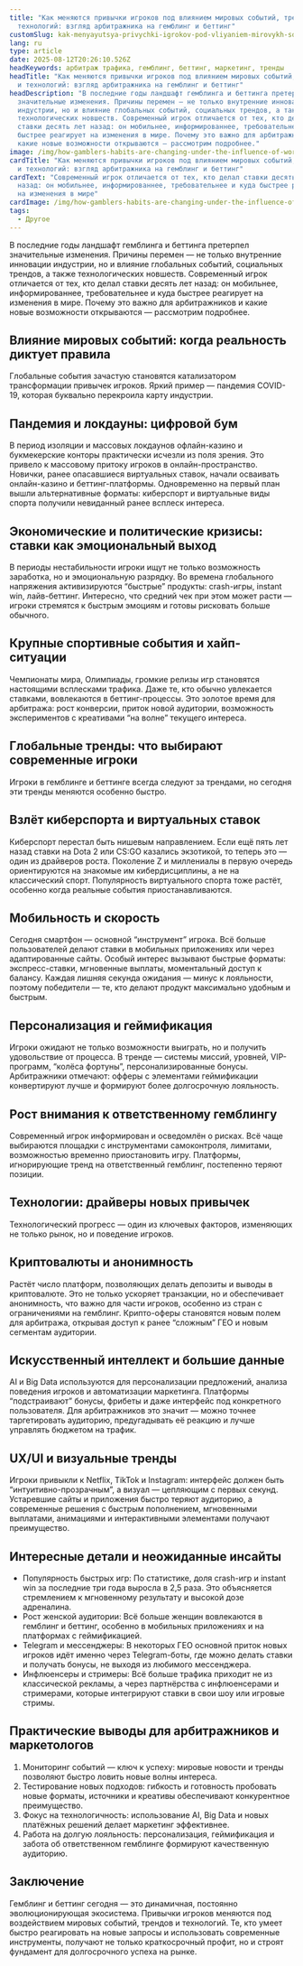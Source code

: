 ```yaml
---
title: "Как меняются привычки игроков под влиянием мировых событий, трендов и
  технологий: взгляд арбитражника на гемблинг и беттинг"
customSlug: kak-menyayutsya-privychki-igrokov-pod-vliyaniem-mirovykh-sobytiy-trendov-i-tekhnologiy-vzglyad-arbitrazhnika-na-gembling-i-betting
lang: ru
type: article
date: 2025-08-12T20:26:10.526Z
headKeywords: арбитраж трафика, гемблинг, беттинг, маркетинг, тренды
headTitle: "Как меняются привычки игроков под влиянием мировых событий, трендов
  и технологий: взгляд арбитражника на гемблинг и беттинг"
headDescription: "В последние годы ландшафт гемблинга и беттинга претерпел
  значительные изменения. Причины перемен — не только внутренние инновации
  индустрии, но и влияние глобальных событий, социальных трендов, а также
  технологических новшеств. Современный игрок отличается от тех, кто делал
  ставки десять лет назад: он мобильнее, информированнее, требовательнее и куда
  быстрее реагирует на изменения в мире. Почему это важно для арбитражников и
  какие новые возможности открываются — рассмотрим подробнее."
image: /img/how-gamblers-habits-are-changing-under-the-influence-of-world-events-trends-and-technologies-an-arbitrageur-s-view-of-gambling-and-betting.jpg
cardTitle: "Как меняются привычки игроков под влиянием мировых событий, трендов
  и технологий: взгляд арбитражника на гемблинг и беттинг"
cardText: "Современный игрок отличается от тех, кто делал ставки десять лет
  назад: он мобильнее, информированнее, требовательнее и куда быстрее реагирует
  на изменения в мире"
cardImage: /img/how-gamblers-habits-are-changing-under-the-influence-of-world-events-trends-and-technologies.jpg
tags:
  - Другое
---
```



В последние годы ландшафт гемблинга и беттинга претерпел значительные изменения. Причины перемен — не только внутренние инновации индустрии, но и влияние глобальных событий, социальных трендов, а также технологических новшеств. Современный игрок отличается от тех, кто делал ставки десять лет назад: он мобильнее, информированнее, требовательнее и куда быстрее реагирует на изменения в мире. Почему это важно для арбитражников и какие новые возможности открываются — рассмотрим подробнее.

## Влияние мировых событий: когда реальность диктует правила

Глобальные события зачастую становятся катализатором трансформации привычек игроков. Яркий пример — пандемия COVID-19, которая буквально перекроила карту индустрии.

## Пандемия и локдауны: цифровой бум

В период изоляции и массовых локдаунов офлайн-казино и букмекерские конторы практически исчезли из поля зрения. Это привело к массовому притоку игроков в онлайн-пространство. Новички, ранее опасавшиеся виртуальных ставок, начали осваивать онлайн-казино и беттинг-платформы. Одновременно на первый план вышли альтернативные форматы: киберспорт и виртуальные виды спорта получили невиданный ранее всплеск интереса.

## Экономические и политические кризисы: ставки как эмоциональный выход

В периоды нестабильности игроки ищут не только возможность заработка, но и эмоциональную разрядку. Во времена глобального напряжения активизируются “быстрые” продукты: crash-игры, instant win, лайв-беттинг. Интересно, что средний чек при этом может расти — игроки стремятся к быстрым эмоциям и готовы рисковать больше обычного.

## Крупные спортивные события и хайп-ситуации

Чемпионаты мира, Олимпиады, громкие релизы игр становятся настоящими всплесками трафика. Даже те, кто обычно увлекается ставками, вовлекаются в беттинг-процессы. Это золотое время для арбитража: рост конверсии, приток новой аудитории, возможность экспериментов с креативами “на волне” текущего интереса.

## Глобальные тренды: что выбирают современные игроки

Игроки в гемблинге и беттинге всегда следуют за трендами, но сегодня эти тренды меняются особенно быстро.

## Взлёт киберспорта и виртуальных ставок

Киберспорт перестал быть нишевым направлением. Если ещё пять лет назад ставки на Dota 2 или CS:GO казались экзотикой, то теперь это — один из драйверов роста. Поколение Z и миллениалы в первую очередь ориентируются на знакомые им кибердисциплины, а не на классический спорт. Популярность виртуального спорта тоже растёт, особенно когда реальные события приостанавливаются.

## Мобильность и скорость

Сегодня смартфон — основной “инструмент” игрока. Всё больше пользователей делают ставки в мобильных приложениях или через адаптированные сайты. Особый интерес вызывают быстрые форматы: экспресс-ставки, мгновенные выплаты, моментальный доступ к балансу. Каждая лишняя секунда ожидания — минус к лояльности, поэтому победители — те, кто делают продукт максимально удобным и быстрым.

## Персонализация и геймификация

Игроки ожидают не только возможности выиграть, но и получить удовольствие от процесса. В тренде — системы миссий, уровней, VIP-программ, “колёса фортуны”, персонализированные бонусы. Арбитражники отмечают: офферы с элементами геймификации конвертируют лучше и формируют более долгосрочную лояльность.

## Рост внимания к ответственному гемблингу

Современный игрок информирован и осведомлён о рисках. Всё чаще выбираются площадки с инструментами самоконтроля, лимитами, возможностью временно приостановить игру. Платформы, игнорирующие тренд на ответственный гемблинг, постепенно теряют позиции.

## Технологии: драйверы новых привычек

Технологический прогресс — один из ключевых факторов, изменяющих не только рынок, но и поведение игроков.

## Криптовалюты и анонимность

Растёт число платформ, позволяющих делать депозиты и выводы в криптовалюте. Это не только ускоряет транзакции, но и обеспечивает анонимность, что важно для части игроков, особенно из стран с ограничениями на гемблинг. Крипто-оферы становятся новым полем для арбитража, открывая доступ к ранее “сложным” ГЕО и новым сегментам аудитории.

## Искусственный интеллект и большие данные

AI и Big Data используются для персонализации предложений, анализа поведения игроков и автоматизации маркетинга. Платформы “подстраивают” бонусы, фрибеты и даже интерфейс под конкретного пользователя. Для арбитражников это значит — можно точнее таргетировать аудиторию, предугадывать её реакцию и лучше управлять бюджетом на трафик.

## UX/UI и визуальные тренды

Игроки привыкли к Netflix, TikTok и Instagram: интерфейс должен быть “интуитивно-прозрачным”, а визуал — цепляющим с первых секунд. Устаревшие сайты и приложения быстро теряют аудиторию, а современные решения с быстрым пополнением, мгновенными выплатами, анимациями и интерактивными элементами получают преимущество.

## Интересные детали и неожиданные инсайты

* Популярность быстрых игр: По статистике, доля crash-игр и instant win за последние три года выросла в 2,5 раза. Это объясняется стремлением к мгновенному результату и высокой дозе адреналина.
* Рост женской аудитории: Всё больше женщин вовлекаются в гемблинг и беттинг, особенно в мобильных приложениях и на платформах с геймификацией.
* Telegram и мессенджеры: В некоторых ГЕО основной приток новых игроков идёт именно через Telegram-боты, где можно делать ставки и получать бонусы, не выходя из любимого мессенджера.
* Инфлюенсеры и стримеры: Всё больше трафика приходит не из классической рекламы, а через партнёрства с инфлюенсерами и стримерами, которые интегрируют ставки в свои шоу или игровые стримы.

## Практические выводы для арбитражников и маркетологов

1. Мониторинг событий — ключ к успеху: мировые новости и тренды позволяют быстро ловить новые волны интереса.
2. Тестирование новых подходов: гибкость и готовность пробовать новые форматы, источники и креативы обеспечивают конкурентное преимущество.
3. Фокус на технологичность: использование AI, Big Data и новых платёжных решений делает маркетинг эффективнее.
4. Работа на долгую лояльность: персонализация, геймификация и забота об ответственном гемблинге формируют качественную аудиторию.



## Заключение 

Гемблинг и беттинг сегодня — это динамичная, постоянно эволюционирующая экосистема. Привычки игроков меняются под воздействием мировых событий, трендов и технологий. Те, кто умеет быстро реагировать на новые запросы и использовать современные инструменты, получают не только краткосрочный профит, но и строят фундамент для долгосрочного успеха на рынке.